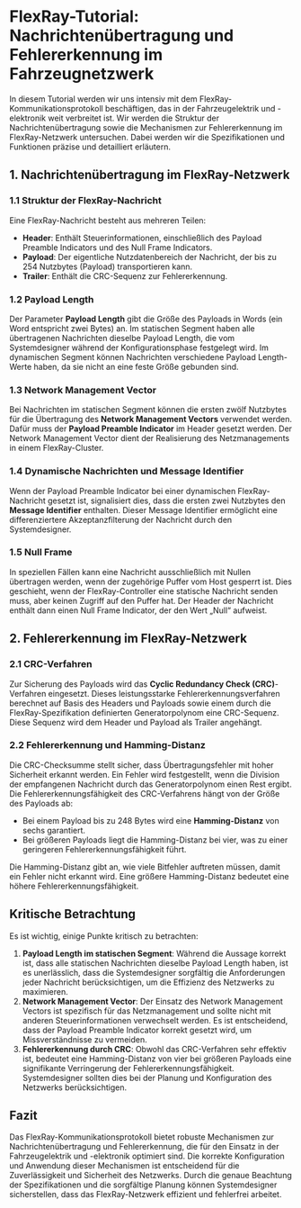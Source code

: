 
# FlexRay-Tutorial: Nachrichtenübertragung und Fehlererkennung im Fahrzeugnetzwerk

In diesem Tutorial werden wir uns intensiv mit dem FlexRay-Kommunikationsprotokoll beschäftigen, das in der Fahrzeugelektrik und -elektronik weit verbreitet ist. Wir werden die Struktur der Nachrichtenübertragung sowie die Mechanismen zur Fehlererkennung im FlexRay-Netzwerk untersuchen. Dabei werden wir die Spezifikationen und Funktionen präzise und detailliert erläutern.

## 1. Nachrichtenübertragung im FlexRay-Netzwerk

### 1.1 Struktur der FlexRay-Nachricht

Eine FlexRay-Nachricht besteht aus mehreren Teilen:

- **Header**: Enthält Steuerinformationen, einschließlich des Payload Preamble Indicators und des Null Frame Indicators.
- **Payload**: Der eigentliche Nutzdatenbereich der Nachricht, der bis zu 254 Nutzbytes (Payload) transportieren kann.
- **Trailer**: Enthält die CRC-Sequenz zur Fehlererkennung.

### 1.2 Payload Length

Der Parameter **Payload Length** gibt die Größe des Payloads in Words (ein Word entspricht zwei Bytes) an. Im statischen Segment haben alle übertragenen Nachrichten dieselbe Payload Length, die vom Systemdesigner während der Konfigurationsphase festgelegt wird. Im dynamischen Segment können Nachrichten verschiedene Payload Length-Werte haben, da sie nicht an eine feste Größe gebunden sind.

### 1.3 Network Management Vector

Bei Nachrichten im statischen Segment können die ersten zwölf Nutzbytes für die Übertragung des **Network Management Vectors** verwendet werden. Dafür muss der **Payload Preamble Indicator** im Header gesetzt werden. Der Network Management Vector dient der Realisierung des Netzmanagements in einem FlexRay-Cluster.

### 1.4 Dynamische Nachrichten und Message Identifier

Wenn der Payload Preamble Indicator bei einer dynamischen FlexRay-Nachricht gesetzt ist, signalisiert dies, dass die ersten zwei Nutzbytes den **Message Identifier** enthalten. Dieser Message Identifier ermöglicht eine differenziertere Akzeptanzfilterung der Nachricht durch den Systemdesigner.

### 1.5 Null Frame

In speziellen Fällen kann eine Nachricht ausschließlich mit Nullen übertragen werden, wenn der zugehörige Puffer vom Host gesperrt ist. Dies geschieht, wenn der FlexRay-Controller eine statische Nachricht senden muss, aber keinen Zugriff auf den Puffer hat. Der Header der Nachricht enthält dann einen Null Frame Indicator, der den Wert „Null“ aufweist.

## 2. Fehlererkennung im FlexRay-Netzwerk

### 2.1 CRC-Verfahren

Zur Sicherung des Payloads wird das **Cyclic Redundancy Check (CRC)**-Verfahren eingesetzt. Dieses leistungsstarke Fehlererkennungsverfahren berechnet auf Basis des Headers und Payloads sowie einem durch die FlexRay-Spezifikation definierten Generatorpolynom eine CRC-Sequenz. Diese Sequenz wird dem Header und Payload als Trailer angehängt.

### 2.2 Fehlererkennung und Hamming-Distanz

Die CRC-Checksumme stellt sicher, dass Übertragungsfehler mit hoher Sicherheit erkannt werden. Ein Fehler wird festgestellt, wenn die Division der empfangenen Nachricht durch das Generatorpolynom einen Rest ergibt. Die Fehlererkennungsfähigkeit des CRC-Verfahrens hängt von der Größe des Payloads ab:

- Bei einem Payload bis zu 248 Bytes wird eine **Hamming-Distanz** von sechs garantiert.
- Bei größeren Payloads liegt die Hamming-Distanz bei vier, was zu einer geringeren Fehlererkennungsfähigkeit führt.

Die Hamming-Distanz gibt an, wie viele Bitfehler auftreten müssen, damit ein Fehler nicht erkannt wird. Eine größere Hamming-Distanz bedeutet eine höhere Fehlererkennungsfähigkeit.

## Kritische Betrachtung

Es ist wichtig, einige Punkte kritisch zu betrachten:

1. **Payload Length im statischen Segment**: Während die Aussage korrekt ist, dass alle statischen Nachrichten dieselbe Payload Length haben, ist es unerlässlich, dass die Systemdesigner sorgfältig die Anforderungen jeder Nachricht berücksichtigen, um die Effizienz des Netzwerks zu maximieren.
2. **Network Management Vector**: Der Einsatz des Network Management Vectors ist spezifisch für das Netzmanagement und sollte nicht mit anderen Steuerinformationen verwechselt werden. Es ist entscheidend, dass der Payload Preamble Indicator korrekt gesetzt wird, um Missverständnisse zu vermeiden.
3. **Fehlererkennung durch CRC**: Obwohl das CRC-Verfahren sehr effektiv ist, bedeutet eine Hamming-Distanz von vier bei größeren Payloads eine signifikante Verringerung der Fehlererkennungsfähigkeit. Systemdesigner sollten dies bei der Planung und Konfiguration des Netzwerks berücksichtigen.

## Fazit

Das FlexRay-Kommunikationsprotokoll bietet robuste Mechanismen zur Nachrichtenübertragung und Fehlererkennung, die für den Einsatz in der Fahrzeugelektrik und -elektronik optimiert sind. Die korrekte Konfiguration und Anwendung dieser Mechanismen ist entscheidend für die Zuverlässigkeit und Sicherheit des Netzwerks. Durch die genaue Beachtung der Spezifikationen und die sorgfältige Planung können Systemdesigner sicherstellen, dass das FlexRay-Netzwerk effizient und fehlerfrei arbeitet.
